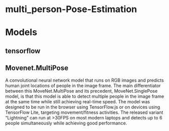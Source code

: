 # multi_person-Pose-Estimation
# Models
## tensorflow
## Movenet.MultiPose
  A convolutional neural network model that runs on RGB images and predicts human joint locations of people in the image frame. The main differentiator between this MoveNet.MultiPose and its precedent, MoveNet.SinglePose model, is that this model is able to detect multiple people in the image frame at the same time while still achieving real-time speed. The model was designed to be run in the browser using TensorFlow.js or on devices using TensorFlow Lite, targeting movement/fitness activities. The released variant “Lightning” can run at >30FPS on most modern laptops and detects up to 6 people simultaneously while achieving good performance.
